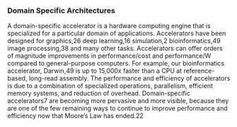 ### Domain Specific Architectures

A domain-specific accelerator is a hardware computing engine that is specialized for a particular domain of applications. Accelerators have been designed for graphics,26 deep learning,16 simulation,2 bioinformatics,49 image processing,38 and many other tasks. Accelerators can offer orders of magnitude improvements in performance/cost and performance/W compared to general-purpose computers. For example, our bioinformatics accelerator, Darwin,49 is up to 15,000x faster than a CPU at reference-based, long-read assembly. The performance and efficiency of accelerators is due to a combination of specialized operations, parallelism, efficient memory systems, and reduction of overhead. Domain-specific accelerators7 are becoming more pervasive and more visible, because they are one of the few remaining ways to continue to improve performance and efficiency now that Moore’s Law has ended.22

